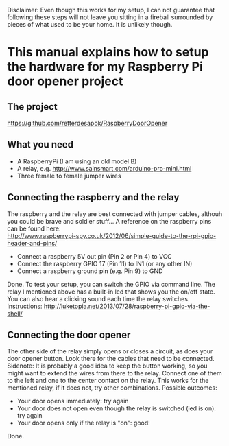 Disclaimer: Even though this works for my setup, I can not guarantee that following these steps will not leave you sitting in a fireball surrounded by pieces of what used to be your home. It is unlikely though.

This manual explains how to setup the hardware for my Raspberry Pi door opener project
=====================================================================================

The project
-----------
https://github.com/retterdesapok/RaspberryDoorOpener

What you need
-------------
- A RaspberryPi (I am using an old model B)
- A relay, e.g. http://www.sainsmart.com/arduino-pro-mini.html
- Three female to female jumper wires

Connecting the raspberry and the relay
--------------------------------------
The raspberry and the relay are best connected with jumper cables, althouh you could be brave and soldier stuff...
A reference on the raspberry pins can be found here:  
http://www.raspberrypi-spy.co.uk/2012/06/simple-guide-to-the-rpi-gpio-header-and-pins/

* Connect a raspberry 5V out pin (Pin 2 or Pin 4) to VCC
* Connect the raspberry GPIO 17 (Pin 11) to IN1 (or any other IN)
* Connect a raspberry ground pin (e.g. Pin 9) to GND

Done. To test your setup, you can switch the GPIO via command line. The relay I mentioned above has a built-in led that shows you the on/off state. You can also hear a clicking sound each time the relay switches. Instructions:
http://luketopia.net/2013/07/28/raspberry-pi-gpio-via-the-shell/

Connecting the door opener
--------------------------
The other side of the relay simply opens or closes a circuit, as does your door opener button. Look there for the cables that need to be connected. Sidenote: It is probably a good idea to keep the button working, so you might want to extend the wires from there to the relay. 
Connect one of them to the left and one to the center contact on the relay. This works for the mentioned relay, if it does not, try other combinations. Possible outcomes:
- Your door opens immediately: try again
- Your door does not open even though the relay is switched (led is on): try again
- Your door opens only if the relay is "on": good!

Done.
